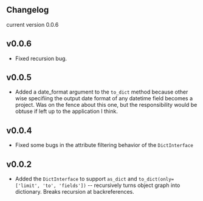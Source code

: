 ## Changelog
current version 0.0.6

## v0.0.6
* Fixed recursion bug.

## v0.0.5
* Added a date_format argument to the ``` to_dict ``` method because other wise specifiing the output date format of any datetime field becomes a project. Was on the fence about this one, but the responsibility would be obtuse if left up to the application I think.

## v0.0.4
* Fixed some bugs in the attribute filtering behavior of the ``` DictInterface ```

## v0.0.2
* Added the ``` DictInterface ``` to support ``` as_dict ``` and ``` to_dict(only=['limit', 'to', 'fields']) ``` -- recursively turns object graph into dictionary. Breaks recursion at backreferences.